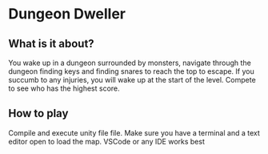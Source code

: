 # Dungeon Dweller
## What is it about?
You wake up in a dungeon surrounded by monsters, navigate through the dungeon finding keys and finding snares to reach the top to escape. If you succumb to any injuries, you will wake up at the start of the level. Compete to see who has the highest score.

## How to play
Compile and execute unity file file.
Make sure you have a terminal and a text editor open to load the map. VSCode or any IDE works best
